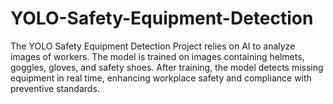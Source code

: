 # YOLO-Safety-Equipment-Detection
The YOLO Safety Equipment Detection Project relies on AI to analyze images of workers. The model is trained on images containing helmets, goggles, gloves, and safety shoes. After training, the model detects missing equipment in real time, enhancing workplace safety and compliance with preventive standards.
